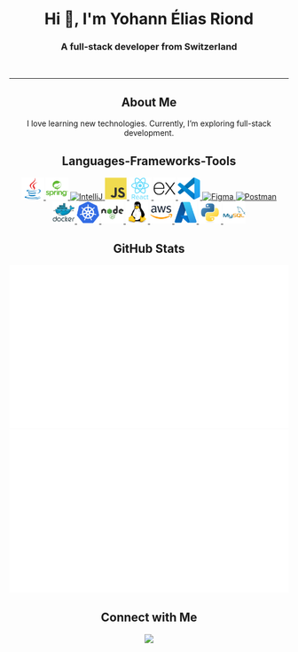 <h1 align="center">Hi 👋, I'm Yohann Élias Riond</h1>
<h3 align="center">A full-stack developer from Switzerland</h3>
<br/>
<hr/>
<h2 align="center">About Me</h2>
<p align="center">
  I love learning new technologies. Currently, I’m exploring full-stack development.
</p>
<h2 align="center">Languages-Frameworks-Tools</h2>
<p align="center">
  <a href="https://www.java.com" target="_blank" rel="noreferrer">
    <img src="https://raw.githubusercontent.com/devicons/devicon/master/icons/java/java-original.svg" alt="Java" width="40" height="40"/>
  </a>
  <a href="https://spring.io/projects/spring-boot" target="_blank" rel="noreferrer">
    <img src="https://raw.githubusercontent.com/devicons/devicon/master/icons/spring/spring-original-wordmark.svg" alt="Spring Boot" width="40" height="40"/>
  </a>
  <a href="https://www.jetbrains.com/idea/" target="_blank" rel="noreferrer">
    <img src="https://upload.wikimedia.org/wikipedia/commons/9/9c/IntelliJ_IDEA_Icon.svg" alt="IntelliJ" width="40" height="40"/>
  </a>
  <a href="https://developer.mozilla.org/en-US/docs/Web/JavaScript" target="_blank" rel="noreferrer">
    <img src="https://raw.githubusercontent.com/devicons/devicon/master/icons/javascript/javascript-original.svg" alt="JavaScript" width="40" height="40"/>
  </a>
  <a href="https://reactjs.org/" target="_blank" rel="noreferrer">
    <img src="https://raw.githubusercontent.com/devicons/devicon/master/icons/react/react-original-wordmark.svg" alt="React" width="40" height="40"/>
  </a>
  <a href="https://expressjs.com/" target="_blank" rel="noreferrer">
    <img src="https://raw.githubusercontent.com/devicons/devicon/master/icons/express/express-original.svg" alt="Express.js" width="40" height="40"/>
  </a>
  <a href="https://code.visualstudio.com/" target="_blank" rel="noreferrer">
    <img src="https://raw.githubusercontent.com/devicons/devicon/master/icons/vscode/vscode-original.svg" alt="Visual Studio Code" width="40" height="40"/>
  </a>
  <a href="https://www.figma.com/" target="_blank" rel="noreferrer">
    <img src="https://www.vectorlogo.zone/logos/figma/figma-icon.svg" alt="Figma" width="40" height="40"/>
  </a>
  <a href="https://www.postman.com/" target="_blank" rel="noreferrer">
    <img src="https://www.vectorlogo.zone/logos/getpostman/getpostman-icon.svg" alt="Postman" width="40" height="40"/>
  </a>
  <a href="https://www.docker.com/" target="_blank" rel="noreferrer">
    <img src="https://raw.githubusercontent.com/devicons/devicon/master/icons/docker/docker-original-wordmark.svg" alt="Docker" width="40" height="40"/>
  </a>
  <a href="https://kubernetes.io/" target="_blank" rel="noreferrer">
    <img src="https://raw.githubusercontent.com/devicons/devicon/master/icons/kubernetes/kubernetes-plain.svg" alt="Kubernetes" width="40" height="40"/>
  </a>
  <a href="https://nodejs.org/" target="_blank" rel="noreferrer">
    <img src="https://raw.githubusercontent.com/devicons/devicon/master/icons/nodejs/nodejs-original-wordmark.svg" alt="Node.js" width="40" height="40"/>
  </a>
  <a href="https://www.linux.org/" target="_blank" rel="noreferrer">
    <img src="https://raw.githubusercontent.com/devicons/devicon/master/icons/linux/linux-original.svg" alt="Linux" width="40" height="40"/>
  </a>
  <a href="https://aws.amazon.com/" target="_blank" rel="noreferrer">
    <img src="https://raw.githubusercontent.com/devicons/devicon/master/icons/amazonwebservices/amazonwebservices-original-wordmark.svg" alt="AWS" width="40" height="40"/>
  </a>
  <a href="https://azure.microsoft.com/" target="_blank" rel="noreferrer">
    <img src="https://raw.githubusercontent.com/devicons/devicon/master/icons/azure/azure-original.svg" alt="Azure" width="40" height="40"/>
  </a>
  <a href="https://www.python.org/" target="_blank" rel="noreferrer">
    <img src="https://raw.githubusercontent.com/devicons/devicon/master/icons/python/python-original.svg" alt="Python" width="40" height="40"/>
  </a>
  <a href="https://www.mysql.com/" target="_blank" rel="noreferrer">
    <img src="https://raw.githubusercontent.com/devicons/devicon/master/icons/mysql/mysql-original-wordmark.svg" alt="SQL" width="40" height="40"/>
  </a>
</p>
<h2 align="center">GitHub Stats</h2>
<p align="center">
  <img alt="Overview" src="https://github.com/Yohann30Elias/github-stats/blob/master/generated/overview.svg" />
  <img alt="Langs" src="https://github.com/Yohann30Elias/github-stats/blob/master/generated/languages.svg" />
</p>
<h2 align="center">Connect with Me</h2>
<p align="center">
  <a href="mailto:yriond30@gmail.com">
    <img src="https://img.shields.io/badge/Mail-333333?style=for-the-badge&logo=gmail&logoColor=red" />
  </a>
</p>
